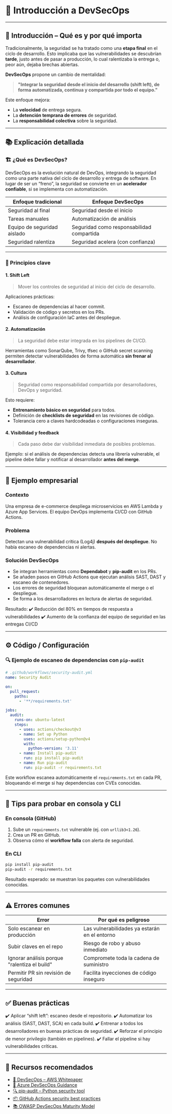 # 🔐 Introducción a DevSecOps

---

## 🧭 Introducción – Qué es y por qué importa

Tradicionalmente, la seguridad se ha tratado como una **etapa final** en el ciclo de desarrollo. Esto implicaba que las vulnerabilidades se descubrían **tarde**, justo antes de pasar a producción, lo cual ralentizaba la entrega o, peor aún, dejaba brechas abiertas.

**DevSecOps** propone un cambio de mentalidad:

> **"Integrar la seguridad desde el inicio del desarrollo (shift left), de forma automatizada, continua y compartida por todo el equipo."**

Este enfoque mejora:

* La **velocidad** de entrega segura.
* La **detención temprana de errores** de seguridad.
* La **responsabilidad colectiva** sobre la seguridad.

---

## 📚 Explicación detallada

### 🏗️ ¿Qué es DevSecOps?

DevSecOps es la evolución natural de DevOps, integrando la seguridad como una parte nativa del ciclo de desarrollo y entrega de software.
En lugar de ser un “freno”, la seguridad se convierte en un **acelerador confiable**, si se implementa con automatización.

| Enfoque tradicional         | Enfoque DevSecOps                         |
| --------------------------- | ----------------------------------------- |
| Seguridad al final          | Seguridad desde el inicio                 |
| Tareas manuales             | Automatización de análisis                |
| Equipo de seguridad aislado | Seguridad como responsabilidad compartida |
| Seguridad ralentiza         | Seguridad acelera (con confianza)         |

---

### 🔄 Principios clave

#### 1. **Shift Left**

> Mover los controles de seguridad al inicio del ciclo de desarrollo.

Aplicaciones prácticas:

* Escaneo de dependencias al hacer commit.
* Validación de código y secretos en los PRs.
* Análisis de configuración IaC antes del despliegue.

#### 2. **Automatización**

> La seguridad debe estar integrada en los pipelines de CI/CD.

Herramientas como SonarQube, Trivy, tfsec o GitHub secret scanning permiten detectar vulnerabilidades de forma automática **sin frenar al desarrollador**.

#### 3. **Cultura**

> Seguridad como responsabilidad compartida por desarrolladores, DevOps y seguridad.

Esto requiere:

* **Entrenamiento básico en seguridad** para todos.
* Definición de **checklists de seguridad** en las revisiones de código.
* Tolerancia cero a claves hardcodeadas o configuraciones inseguras.

#### 4. **Visibilidad y feedback**

> Cada paso debe dar visibilidad inmediata de posibles problemas.

Ejemplo: si el análisis de dependencias detecta una librería vulnerable, el pipeline debe fallar y notificar al desarrollador **antes del merge**.

---

## 💼 Ejemplo empresarial

### Contexto

Una empresa de e-commerce despliega microservicios en AWS Lambda y Azure App Services. El equipo DevOps implementa CI/CD con GitHub Actions.

### Problema

Detectan una vulnerabilidad crítica (Log4j) **después del despliegue**. No había escaneo de dependencias ni alertas.

### Solución DevSecOps

* Se integran herramientas como **Dependabot** y **pip-audit** en los PRs.
* Se añaden pasos en GitHub Actions que ejecutan análisis SAST, DAST y escaneo de contenedores.
* Los errores de seguridad bloquean automáticamente el merge o el despliegue.
* Se forma a los desarrolladores en lectura de alertas de seguridad.

Resultado:
✔️ Reducción del 80% en tiempos de respuesta a vulnerabilidades
✔️ Aumento de la confianza del equipo de seguridad en las entregas CI/CD

---

## ⚙️ Código / Configuración

### 🔍 Ejemplo de escaneo de dependencias con `pip-audit`

```yaml
# .github/workflows/security-audit.yml
name: Security Audit

on:
  pull_request:
    paths:
      - '**/requirements.txt'

jobs:
  audit:
    runs-on: ubuntu-latest
    steps:
      - uses: actions/checkout@v3
      - name: Set up Python
        uses: actions/setup-python@v4
        with:
          python-version: '3.11'
      - name: Install pip-audit
        run: pip install pip-audit
      - name: Run pip-audit
        run: pip-audit -r requirements.txt
```

Este workflow escanea automáticamente el `requirements.txt` en cada PR, bloqueando el merge si hay dependencias con CVEs conocidas.

---

## 🧪 Tips para probar en consola y CLI

### En consola (GitHub)

1. Sube un `requirements.txt` vulnerable (ej. con `urllib3<1.26`).
2. Crea un PR en GitHub.
3. Observa cómo el **workflow falla** con alerta de seguridad.

### En CLI

```bash
pip install pip-audit
pip-audit -r requirements.txt
```

Resultado esperado: se muestran los paquetes con vulnerabilidades conocidas.

---

## ⚠️ Errores comunes

| Error                                        | Por qué es peligroso                          |
| -------------------------------------------- | --------------------------------------------- |
| Solo escanear en producción                  | Las vulnerabilidades ya estarán en el entorno |
| Subir claves en el repo                      | Riesgo de robo y abuso inmediato              |
| Ignorar análisis porque "ralentiza el build" | Compromete toda la cadena de suministro       |
| Permitir PR sin revisión de seguridad        | Facilita inyecciones de código inseguro       |

---

## ✅ Buenas prácticas

✔️ Aplicar “shift left”: escaneo desde el repositorio.
✔️ Automatizar los análisis (SAST, DAST, SCA) en cada build.
✔️ Entrenar a todos los desarrolladores en buenas prácticas de seguridad.
✔️ Reforzar el principio de menor privilegio (también en pipelines).
✔️ Fallar el pipeline si hay vulnerabilidades críticas.

---

## 🔗 Recursos recomendados

* [📘 DevSecOps – AWS Whitepaper](https://docs.aws.amazon.com/whitepapers/latest/principles-devsecops/principles-devsecops.pdf)
* [🔐 Azure DevSecOps Guidance](https://learn.microsoft.com/en-us/azure/security/develop/devsecops-overview)
* [🔍 pip-audit – Python security tool](https://github.com/pypa/pip-audit)
* [📦 GitHub Actions security best practices](https://docs.github.com/en/actions/security-guides/security-hardening-for-github-actions)
* [📚 OWASP DevSecOps Maturity Model](https://owasp.org/www-project-devsecops-maturity-model/)
